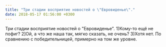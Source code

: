 ```yaml
---
title: "Три стадии восприятие новостей о \"Евровиденье\"."
date: 2018-05-17 01:56:00 +0300
---
```


Три стадии восприятие новостей о "Евровиденье".
1)Кому-то ещё не пофиг?
2]Ой, а что же наша так, мягко сказать, не очень?
3)Хотя нет. По сравнению с победительницей, примерно на том же уровне.

